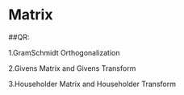 # Matrix

##QR:

1.GramSchmidt Orthogonalization

2.Givens Matrix and Givens Transform

3.Householder Matrix and Householder Transform